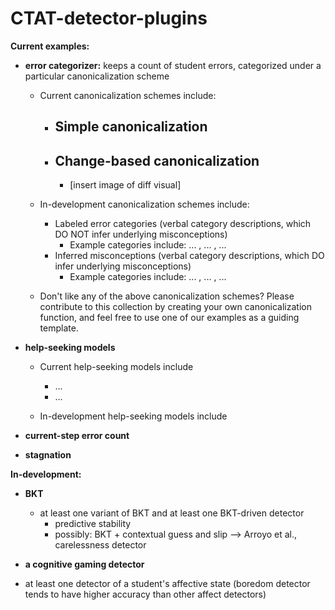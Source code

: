 # CTAT-detector-plugins

**Current examples:**
- **error categorizer:** keeps a count of student errors, categorized under a particular canonicalization scheme
	- Current canonicalization schemes include:
		- Simple canonicalization
			- 
		- Change-based canonicalization
			- 
			- [insert image of diff visual]
			
	- In-development canonicalization schemes include:
		- Labeled error categories (verbal category descriptions, which DO NOT infer underlying misconceptions)
			- Example categories include: ... , ... , ...
		- Inferred misconceptions (verbal category descriptions, which DO infer underlying misconceptions)
			- Example categories include: ... , ... , ...
			
	- Don't like any of the above canonicalization schemes? Please contribute to this collection by creating your own canonicalization function, and feel free to use one of our examples as a guiding template.
	
- **help-seeking models**
	- Current help-seeking models include
		- ...
		- ...
		
	- In-development help-seeking models include

- **current-step error count**

- **stagnation**



**In-development:**
- **BKT**
	- at least one variant of BKT and at least one BKT-driven detector
		- predictive stability
		- possibly: BKT + contextual guess and slip --> Arroyo et al., carelessness detector
- **a cognitive gaming detector**
  
- at least one detector of a student's affective state (boredom detector tends to have higher accuracy than other affect detectors)
